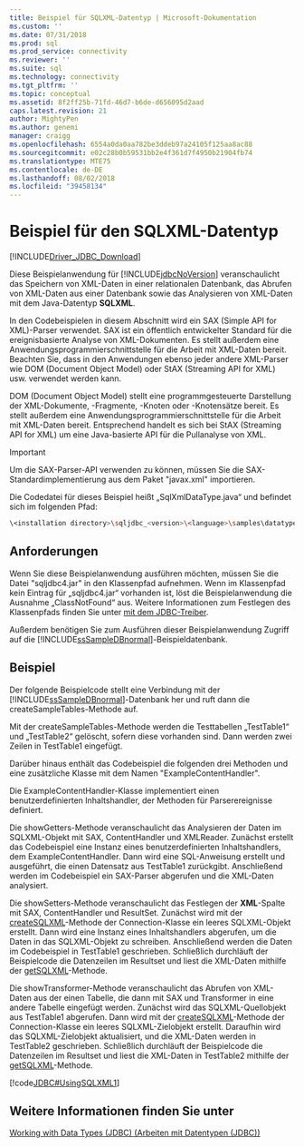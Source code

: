 ```yaml
---
title: Beispiel für SQLXML-Datentyp | Microsoft-Dokumentation
ms.custom: ''
ms.date: 07/31/2018
ms.prod: sql
ms.prod_service: connectivity
ms.reviewer: ''
ms.suite: sql
ms.technology: connectivity
ms.tgt_pltfrm: ''
ms.topic: conceptual
ms.assetid: 8f2ff25b-71fd-46d7-b6de-d656095d2aad
caps.latest.revision: 21
author: MightyPen
ms.author: genemi
manager: craigg
ms.openlocfilehash: 6554a0da0aa782be3ddeb97a24105f125aa8ac88
ms.sourcegitcommit: e02c28b0b59531bb2e4f361d7f4950b21904fb74
ms.translationtype: MTE75
ms.contentlocale: de-DE
ms.lasthandoff: 08/02/2018
ms.locfileid: "39458134"
---
```

# <a name="sqlxml-data-type-sample"></a>Beispiel für den SQLXML-Datentyp

[!INCLUDE[Driver_JDBC_Download](../../includes/driver_jdbc_download.md)]

Diese Beispielanwendung für [!INCLUDE[jdbcNoVersion](../../includes/jdbcnoversion_md.md)] veranschaulicht das Speichern von XML-Daten in einer relationalen Datenbank, das Abrufen von XML-Daten aus einer Datenbank sowie das Analysieren von XML-Daten mit dem Java-Datentyp **SQLXML**.

In den Codebeispielen in diesem Abschnitt wird ein SAX (Simple API for XML)-Parser verwendet. SAX ist ein öffentlich entwickelter Standard für die ereignisbasierte Analyse von XML-Dokumenten. Es stellt außerdem eine Anwendungsprogrammierschnittstelle für die Arbeit mit XML-Daten bereit. Beachten Sie, dass in den Anwendungen ebenso jeder andere XML-Parser wie DOM (Document Object Model) oder StAX (Streaming API for XML) usw. verwendet werden kann.

DOM (Document Object Model) stellt eine programmgesteuerte Darstellung der XML-Dokumente, -Fragmente, -Knoten oder -Knotensätze bereit. Es stellt außerdem eine Anwendungsprogrammierschnittstelle für die Arbeit mit XML-Daten bereit. Entsprechend handelt es sich bei StAX (Streaming API for XML) um eine Java-basierte API für die Pullanalyse von XML.

> [!IMPORTANT]  
> Um die SAX-Parser-API verwenden zu können, müssen Sie die SAX-Standardimplementierung aus dem Paket "javax.xml" importieren.

Die Codedatei für dieses Beispiel heißt „SqlXmlDataType.java“ und befindet sich im folgenden Pfad:

```bash
\<installation directory>\sqljdbc_<version>\<language>\samples\datatypes
```

## <a name="requirements"></a>Anforderungen

Wenn Sie diese Beispielanwendung ausführen möchten, müssen Sie die Datei "sqljdbc4.jar" in den Klassenpfad aufnehmen. Wenn im Klassenpfad kein Eintrag für „sqljdbc4.jar“ vorhanden ist, löst die Beispielanwendung die Ausnahme „ClassNotFound“ aus. Weitere Informationen zum Festlegen des Klassenpfads finden Sie unter [mit dem JDBC-Treiber](../../connect/jdbc/using-the-jdbc-driver.md).

Außerdem benötigen Sie zum Ausführen dieser Beispielanwendung Zugriff auf die [!INCLUDE[ssSampleDBnormal](../../includes/sssampledbnormal_md.md)]-Beispieldatenbank.

## <a name="example"></a>Beispiel

Der folgende Beispielcode stellt eine Verbindung mit der [!INCLUDE[ssSampleDBnormal](../../includes/sssampledbnormal_md.md)]-Datenbank her und ruft dann die createSampleTables-Methode auf.

Mit der createSampleTables-Methode werden die Testtabellen „TestTable1“ und „TestTable2“ gelöscht, sofern diese vorhanden sind. Dann werden zwei Zeilen in TestTable1 eingefügt.

Darüber hinaus enthält das Codebeispiel die folgenden drei Methoden und eine zusätzliche Klasse mit dem Namen "ExampleContentHandler".

Die ExampleContentHandler-Klasse implementiert einen benutzerdefinierten Inhaltshandler, der Methoden für Parserereignisse definiert.

Die showGetters-Methode veranschaulicht das Analysieren der Daten im SQLXML-Objekt mit SAX, ContentHandler und XMLReader. Zunächst erstellt das Codebeispiel eine Instanz eines benutzerdefinierten Inhaltshandlers, dem ExampleContentHandler. Dann wird eine SQL-Anweisung erstellt und ausgeführt, die einen Datensatz aus TestTable1 zurückgibt. Anschließend werden im Codebeispiel ein SAX-Parser abgerufen und die XML-Daten analysiert.

Die showSetters-Methode veranschaulicht das Festlegen der **XML**-Spalte mit SAX, ContentHandler und ResultSet. Zunächst wird mit der [createSQLXML](../../connect/jdbc/reference/createsqlxml-method-sqlserverconnection.md)-Methode der Connection-Klasse ein leeres SQLXML-Objekt erstellt. Dann wird eine Instanz eines Inhaltshandlers abgerufen, um die Daten in das SQLXML-Objekt zu schreiben. Anschließend werden die Daten im Codebeispiel in TestTable1 geschrieben. Schließlich durchläuft der Beispielcode die Datenzeilen im Resultset und liest die XML-Daten mithilfe der [getSQLXML](../../connect/jdbc/reference/getsqlxml-method-sqlserverresultset.md)-Methode.

Die showTransformer-Methode veranschaulicht das Abrufen von XML-Daten aus der einen Tabelle, die dann mit SAX und Transformer in eine andere Tabelle eingefügt werden. Zunächst wird das SQLXML-Quellobjekt aus TestTable1 abgerufen. Dann wird mit der [createSQLXML](../../connect/jdbc/reference/createsqlxml-method-sqlserverconnection.md)-Methode der Connection-Klasse ein leeres SQLXML-Zielobjekt erstellt. Daraufhin wird das SQLXML-Zielobjekt aktualisiert, und die XML-Daten werden in TestTable2 geschrieben. Schließlich durchläuft der Beispielcode die Datenzeilen im Resultset und liest die XML-Daten in TestTable2 mithilfe der [getSQLXML](../../connect/jdbc/reference/getsqlxml-method-sqlserverresultset.md)-Methode.

[!code[JDBC#UsingSQLXML1](../../connect/jdbc/codesnippet/Java/sqlxml-data-type-sample_1.java)]

## <a name="see-also"></a>Weitere Informationen finden Sie unter

[Working with Data Types &#40;JDBC&#41; (Arbeiten mit Datentypen &#40;JDBC&#41;)](../../connect/jdbc/working-with-data-types-jdbc.md)
